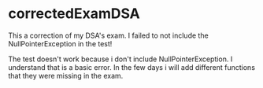 # correctedExamDSA
This a correction of my DSA's exam. I failed to not include the NullPointerException in the test!

The test doesn't work because i don't include NullPointerException. I understand that is a basic error. In the few days i will add different functions that they were missing in the exam.
